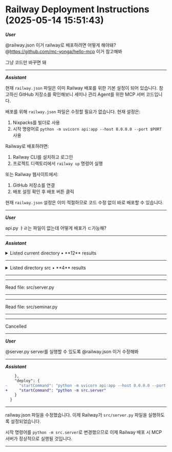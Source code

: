 <!-- Generated by SpecStory -->

# Railway Deployment Instructions (2025-05-14 15:51:43)

_**User**_

@railway.json 이거 railway로 배포하려면 어떻게 해야돼? @https://github.com/mc-yonga/hello-mcp 이거 참고해봐

그냥 코드만 바꾸면 돼

---

_**Assistant**_

현재 `railway.json` 파일은 이미 Railway 배포를 위한 기본 설정이 되어 있습니다. 참고하신 GitHub 저장소를 확인해보니 세미나 관리 Agent를 위한 MCP 서버 코드입니다.

배포를 위해 `railway.json` 파일은 수정할 필요가 없습니다. 현재 설정은:
1. Nixpacks를 빌더로 사용
2. 시작 명령어로 `python -m uvicorn api:app --host 0.0.0.0 --port $PORT` 사용

Railway로 배포하려면:

1. Railway CLI를 설치하고 로그인
2. 프로젝트 디렉토리에서 `railway up` 명령어 실행

또는 Railway 웹사이트에서:
1. GitHub 저장소를 연결
2. 배포 설정 확인 후 배포 버튼 클릭

현재 `railway.json` 설정은 이미 적절하므로 코드 수정 없이 바로 배포할 수 있습니다.

---

_**User**_

api.py ㅏㄹ는 파일이 없는데 어떻게 배포가 ㄷ가능해?

---

_**Assistant**_

<details>
            <summary>Listed current directory • **12** results</summary>
        
| Name |
|-------|
| 📁 `.venv` |
| 📁 `.git` |
| 📄 `.gitignore` |
| 📄 `.cursorindexingignore` |
| 📁 `.specstory` |
| 📄 `uv.lock` |
| 📁 `src` |
| 📄 `pyproject.toml` |
| 📄 `README.md` |
| 📄 `Dockerfile` |
| 📄 `.dockerignore` |
| 📄 `railway.json` |

</details>

---

<details>
            <summary>Listed directory src • **4** results</summary>
        
| Name |
|-------|
| 📄 `server.py` |
| 📄 `attendance-B.md` |
| 📄 `seminar.py` |
| 📄 `attendance-A.md` |

</details>

---

<no message>

---

Read file: src/server.py

---

<no message>

---

Read file: src/seminar.py

---

<no message>

---

Cancelled

---

_**User**_

@server.py server를 실행할 수 있도록 @railway.json 이거 수정해봐

---

_**Assistant**_

```diff
    },
    "deploy": {
-     "startCommand": "python -m uvicorn api:app --host 0.0.0.0 --port $PORT"
+     "startCommand": "python -m src.server"
    }
  }
```

---

railway.json 파일을 수정했습니다. 이제 Railway가 `src/server.py` 파일을 실행하도록 설정되었습니다. 

시작 명령어를 `python -m src.server`로 변경했으므로 이제 Railway 배포 시 MCP 서버가 정상적으로 실행될 것입니다.

---

